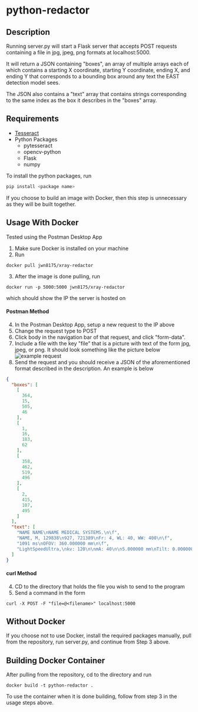 # python-redactor

## Description
Running server.py will start a Flask server that accepts POST requests containing a file in jpg, jpeg, png formats at localhost:5000. 

It will return a JSON containing "boxes", an array of multiple arrays each of which contains a starting X coordinate, starting Y coordinate, ending X, and ending Y that corresponds to a bounding box around any text the EAST detection model sees. 

The JSON also contains a "text" array that contains strings corresponding to the same index as the box it describes in the "boxes" array.

## Requirements
* [Tesseract](https://github.com/tesseract-ocr/tesseract)
* Python Packages
  * pytesseract
  * opencv-python
  * Flask
  * numpy
  
To install the python packages, run 
```python
pip install <package name>
```
If you choose to build an image with Docker, then this step is unnecessary as they will be built together.

## Usage With Docker
Tested using the Postman Desktop App

1. Make sure Docker is installed on your machine
2. Run
```
docker pull jwn8175/xray-redactor
```
3. After the image is done pulling, run
```
docker run -p 5000:5000 jwn8175/xray-redactor
```
which should show the IP the server is hosted on

#### Postman Method

4. In the Postman Desktop App, setup a new request to the IP above
5. Change the request type to POST
6. Click body in the navigation bar of that request, and click "form-data". 
7. Include a file with the key "file" that is a picture with text of the form jpg, jpeg, or png. It should look something like the picture below
![example request](https://i.imgur.com/T0iCBLI.png)
8. Send the request and you should receive a JSON of the aforementioned format described in the description. An example is below
```json
{
  "boxes": [
    [
      364,
      15,
      505,
      46
    ],
    [
      1,
      16,
      183,
      62
    ],
    [
      358,
      462,
      519,
      496
    ],
    [
      2,
      415,
      107,
      495
    ]
  ],
  "text": [
    "NAME NAME\nNAME MEDICAL SYSTEMS.\n\f",
    "NAME, M, 129838\n927, 721389\nFr: 4, WL: 40, WW: 400\n\f",
    "1091 ms\nOFOV: 360.000000 mm\n\f",
    "LightSpeedUltra,\nkv: 120\n\nmA: 40\n\n5.000000 mm\nTilt: 0.000000\n\f"
  ]
}
```

#### curl Method
4. CD to the directory that holds the file you wish to send to the program
5. Send a command in the form
```
curl -X POST -F "file=@<filename>" localhost:5000
```

## Without Docker
If you choose not to use Docker, install the required packages manually, pull from the repository, run server.py, and continue from Step 3 above.

## Building Docker Container
After pulling from the repository, cd to the directory and run
```
docker build -t python-redactor .
```
To use the container when it is done building, follow from step 3 in the usage steps above.